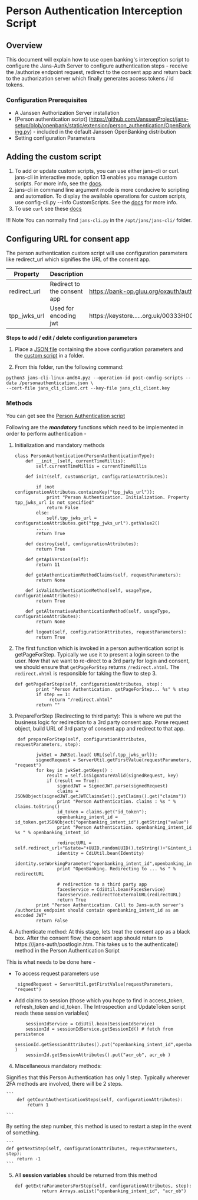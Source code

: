 # Person Authentication Interception Script

## Overview
This document will explain how to use open banking's interception script to configure the Jans-Auth Server to configure authentication steps - receive the /authorize endpoint request, redirect to the consent app and return back to the authorization server which finally generates access tokens / id tokens.

### Configuration Prerequisites
* A Janssen Authorization Server installation
* [Person authentication script] (https://github.com/JanssenProject/jans-setup/blob/openbank/static/extension/person_authentication/OpenBanking.py)  - included in the default Janssen OpenBanking distribution
* Setting configuration Parameters

## Adding the custom script
1. To add or update custom scripts, you can use either jans-cli or curl. jans-cli in interactive mode, option 13 enables you manage custom scripts. For more info, see the [docs](https://github.com/JanssenProject/home/wiki/Custom-Scripts-using-jans-cli).
1. jans-cli in command line argument mode is more conducive to scripting and automation. To display the available operations for custom scripts, use config-cli.py --info CustomScripts. See the [docs](../jans-cli.md) for more info.
1. To use `curl` see these [docs](../curl.md)

!!! Note
    You can normally find `jans-cli.py` in the `/opt/jans/jans-cli/` folder. 

## Configuring URL for consent app
The person authentication custom script will use configuration parameters like redirect_url which signifies the URL of the consent app.

|	Property	|	Description	|	Example		|
|-----------------------|---------------|-----------------------|
|redirect_url           |Redirect to the consent app | https://bank-op.gluu.org/oxauth/authorize.htm?scope=openid....|
|tpp_jwks_url           |Used for encoding jwt | https://keystore......org.uk/00333H0000@#FE7dQAG/0014H00001lFE7dQAG.jwks|

**Steps to add / edit / delete configuration parameters**
1. Place a [JSON file](https://github.com/JanssenProject/jans-setup/blob/openbank/static/extension/person_authentication/personauthentication.json) containing the above configuration parameters and the [custom script](https://github.com/JanssenProject/jans-setup/blob/openbank/static/extension/person_authentication/OpenBanking.py) in a folder. 

1. From this folder, run the following command: 

```
python3 jans-cli-linux-amd64.pyz --operation-id post-config-scripts --data /personauthentication.json \
--cert-file jans_cli_client.crt --key-file jans_cli_client.key
```

### Methods
You can get see the [Person Authentication script](https://github.com/JanssenProject/jans-setup/blob/openbank/static/extension/person_authentication/OpenBanking.py)

Following are the ***mandatory*** functions which need to be implemented in order to perform authentication - 

1. Initialization and mandatory methods

    ```
    class PersonAuthentication(PersonAuthenticationType):
        def __init__(self, currentTimeMillis):
            self.currentTimeMillis = currentTimeMillis   

        def init(self, customScript, configurationAttributes):
        
            if (not configurationAttributes.containsKey("tpp_jwks_url")):
	            print "Person Authentication. Initialization. Property tpp_jwks_url is not specified"
	            return False
            else: 
        	    self.tpp_jwks_url = configurationAttributes.get("tpp_jwks_url").getValue2() 
            .....
            return True   

        def destroy(self, configurationAttributes):
            return True

        def getApiVersion(self):
            return 11

        def getAuthenticationMethodClaims(self, requestParameters):
            return None
    
        def isValidAuthenticationMethod(self, usageType, configurationAttributes):
            return True

        def getAlternativeAuthenticationMethod(self, usageType, configurationAttributes):
            return None

        def logout(self, configurationAttributes, requestParameters):
            return True
    ```
    
2. The first function which is invoked in a person authentication script is getPageForStep. Typically we use it to present a login screen to the user. Now that we want to re-direct to a 3rd party for login and consent, we should ensure that ``` getPageForStep ``` returns ``` /redirect.xhtml ```. The ``` redirect.xhtml ``` is responsible for taking the flow to step 3.

    ```
    def getPageForStep(self, configurationAttributes, step):
            print "Person Authentication. getPageForStep... %s" % step
            if step == 1:
                 return "/redirect.xhtml"
            return ""
    ```
    
3. PrepareForStep (Redirecting to third party): This is where we put the business logic for redirection to a 3rd party consent app. Parse request object, build URL of 3rd party of consent app and redirect to that app.

    ```
     def prepareForStep(self, configurationAttributes, requestParameters, step):
        
            jwkSet = JWKSet.load( URL(self.tpp_jwks_url));
            signedRequest = ServerUtil.getFirstValue(requestParameters, "request")
            for key in jwkSet.getKeys() : 
                result = self.isSignatureValid(signedRequest, key)
                if (result == True):
                    signedJWT = SignedJWT.parse(signedRequest)
                    claims = JSONObject(signedJWT.getJWTClaimsSet().getClaims().get("claims"))
                    print "Person Authentication. claims : %s " % claims.toString()
                    id_token = claims.get("id_token");
                    openbanking_intent_id = id_token.getJSONObject("openbanking_intent_id").getString("value")
                    print "Person Authentication. openbanking_intent_id %s " % openbanking_intent_id

                    redirectURL = self.redirect_url+"&state="+UUID.randomUUID().toString()+"&intent_id="+openbanking_intent_id
                    identity = CdiUtil.bean(Identity)
                    identity.setWorkingParameter("openbanking_intent_id",openbanking_intent_id)
                    print "OpenBanking. Redirecting to ... %s " % redirectURL 

                    # redirection to a third party app
                    facesService = CdiUtil.bean(FacesService)
                    facesService.redirectToExternalURL(redirectURL)
                    return True
            print "Person Authentication. Call to Jans-auth server's /authorize endpoint should contain openbanking_intent_id as an encoded JWT"
            return False

    ```

3. Authenticate method:
At this stage, lets treat the consent app as a black box. After the consent flow, the consent app should return to https://<hostname>/jans-auth/postlogin.htm. This takes us to the authenticate() method in the Person Authentication Script

This is what needs to be done here - 
* To access request parameters use 

    ```  
     signedRequest = ServerUtil.getFirstValue(requestParameters, "request") 
    ```
    
* Add claims to session (those which you hope to find in access_token, refresh_token and id_token. The Introspection and UpdateToken script reads these session variables) 

    ```
        sessionIdService = CdiUtil.bean(SessionIdService)
        sessionId = sessionIdService.getSessionId() # fetch from persistence
        sessionId.getSessionAttributes().put("openbanking_intent_id",openbanking_intent_id )
        sessionId.getSessionAttributes().put("acr_ob", acr_ob )
    ```

4. Miscellaneous mandatory methods: 

Signifies that this Person Authentication has only 1 step. Typically wherever 2FA methods are involved, there will be 2 steps.

    ```
        def getCountAuthenticationSteps(self, configurationAttributes):
            return 1

    ```

By setting the step number, this method is used to restart a step in the event of something.

    ```
    def getNextStep(self, configurationAttributes, requestParameters, step):
        return -1
    ``` 

5. All **session variables** should be returned from this method

    ```
    def getExtraParametersForStep(self, configurationAttributes, step):
              return Arrays.asList("openbanking_intent_id", "acr_ob")
    ```


